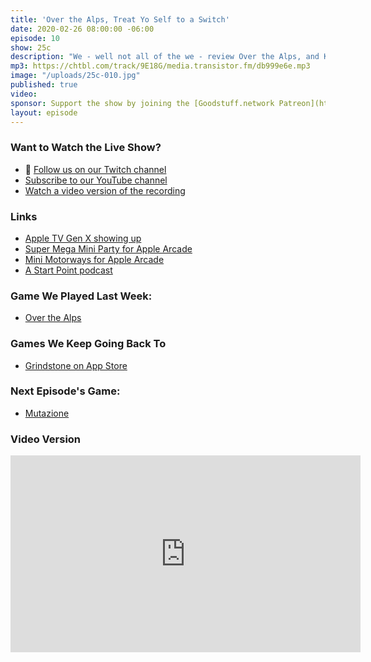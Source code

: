 ```yaml
---
title: 'Over the Alps, Treat Yo Self to a Switch'
date: 2020-02-26 08:00:00 -06:00
episode: 10
show: 25c
description: "We - well not all of the we - review Over the Alps, and Kids Corner officially gets a Switch added to it."
mp3: https://chtbl.com/track/9E18G/media.transistor.fm/db999e6e.mp3
image: "/uploads/25c-010.jpg"
published: true
video:
sponsor: Support the show by joining the [Goodstuff.network Patreon](https://www.patreon.com/goodstuff)
layout: episode
---
```


### Want to Watch the Live Show?

* 💙 [Follow us on our Twitch channel](https://goodstuff.network/twitch/)
* [Subscribe to our YouTube channel](https://www.youtube.com/user/goodstuffdotfm?sub_confirmation=1)
* [Watch a video version of the recording](https://www.youtube.com/watch?v=36jWy1Nou90)

### Links

* [Apple TV Gen X showing up](https://www.macrumors.com/2020/02/22/target-inventory-apple-tv-ipod-touch/)
* [Super Mega Mini Party for Apple Arcade](https://apps.apple.com/us/app/super-mega-mini-party/id1465985511)
* [Mini Motorways for Apple Arcade](https://apps.apple.com/ca/app/mini-motorways/id1453901000)
* [A Start Point podcast](http://shoutengine.com/StartingPoint/)

### Game We Played Last Week:

* [Over the Alps](https://apps.apple.com/us/app/over-the-alps/id1473114012)

### Games We Keep Going Back To

* [Grindstone on App Store](https://apps.apple.com/us/app/grindstone/id1357426636?itscg=30800&itsct=grindstone)


### Next Episode's Game:

* [Mutazione](https://apps.apple.com/us/app/mutazione/id1466920014)

### Video Version

<iframe width="560" height="315" src="https://www.youtube.com/embed/36jWy1Nou90" frameborder="0" allow="accelerometer; autoplay; encrypted-media; gyroscope; picture-in-picture" allowfullscreen></iframe>